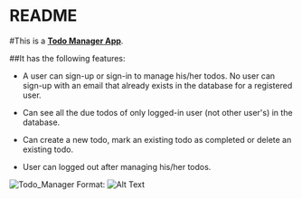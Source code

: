 # README

#This is a [**Todo Manager App**](https://rks-todo-manager-saas-201.herokuapp.com/).

##It has the following features:

* A user can sign-up or sign-in to manage his/her todos. No user can sign-up with an email 
that already exists in the database for a registered user.

* Can see all the due todos of only logged-in user (not other user's) in the database.

* Can create a new todo, mark an existing todo as completed or delete an existing todo.

* User can logged out after managing his/her todos.

![Todo_Manager](/images/todo_scr.png)
Format: ![Alt Text](url)

